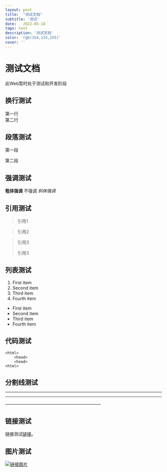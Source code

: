 ```yaml
---
layout: post
title:  "测试文档"
subtitle: '测试'
date:   2022-05-18
tags: test
description: '测试文档'
color: 'rgb(154,133,255)'
cover: ''
---
```

# 测试文档
此Web暂时处于测试和开发阶段  
## 换行测试  
第一行  
第二行
## 段落测试
第一段

第二段
## 强调测试
**粗体强调**  不强调 *斜体强调*
## 引用测试
> 引用1

>引用2

>引用3
>
>引用3

## 列表测试
1. First item
2. Second item
3. Third item
4. Fourth item

- First item
- Second item
- Third item
- Fourth item

## 代码测试

    <html>
        <head>
        <head>
    <html>

## 分割线测试
---
***
——————————————————————
## 链接测试
链接测试[链接](https://www.elfyamada.xyz)。
## 图片测试
[![链接图片](https://www.elfyamada.xyz/assets/profile.jpeg "测试")](https://www.elfyamada.xyz)